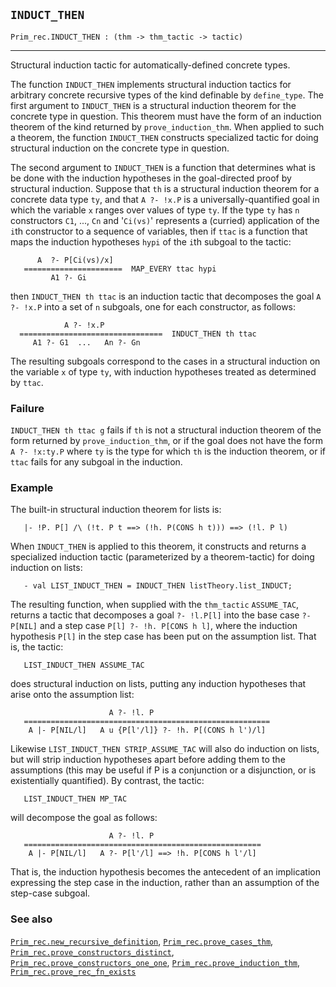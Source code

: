 ## `INDUCT_THEN`

``` hol4
Prim_rec.INDUCT_THEN : (thm -> thm_tactic -> tactic)
```

------------------------------------------------------------------------

Structural induction tactic for automatically-defined concrete types.

The function `INDUCT_THEN` implements structural induction tactics for
arbitrary concrete recursive types of the kind definable by
`define_type`. The first argument to `INDUCT_THEN` is a structural
induction theorem for the concrete type in question. This theorem must
have the form of an induction theorem of the kind returned by
`prove_induction_thm`. When applied to such a theorem, the function
`INDUCT_THEN` constructs specialized tactic for doing structural
induction on the concrete type in question.

The second argument to `INDUCT_THEN` is a function that determines what
is be done with the induction hypotheses in the goal-directed proof by
structural induction. Suppose that `th` is a structural induction
theorem for a concrete data type `ty`, and that `A ?- !x.P` is a
universally-quantified goal in which the variable `x` ranges over values
of type `ty`. If the type `ty` has `n` constructors `C1`, ..., `Cn` and
'`Ci(vs)`' represents a (curried) application of the `i`th constructor
to a sequence of variables, then if `ttac` is a function that maps the
induction hypotheses `hypi` of the `i`th subgoal to the tactic:

``` hol4
      A  ?- P[Ci(vs)/x]
   ======================  MAP_EVERY ttac hypi
         A1 ?- Gi
```

then `INDUCT_THEN th ttac` is an induction tactic that decomposes the
goal `A ?- !x.P` into a set of `n` subgoals, one for each constructor,
as follows:

``` hol4
            A ?- !x.P
  ================================  INDUCT_THEN th ttac
     A1 ?- G1  ...   An ?- Gn
```

The resulting subgoals correspond to the cases in a structural induction
on the variable `x` of type `ty`, with induction hypotheses treated as
determined by `ttac`.

### Failure

`INDUCT_THEN th ttac g` fails if `th` is not a structural induction
theorem of the form returned by `prove_induction_thm`, or if the goal
does not have the form `A ?- !x:ty.P` where `ty` is the type for which
`th` is the induction theorem, or if `ttac` fails for any subgoal in the
induction.

### Example

The built-in structural induction theorem for lists is:

``` hol4
   |- !P. P[] /\ (!t. P t ==> (!h. P(CONS h t))) ==> (!l. P l)
```

When `INDUCT_THEN` is applied to this theorem, it constructs and returns
a specialized induction tactic (parameterized by a theorem-tactic) for
doing induction on lists:

``` hol4
   - val LIST_INDUCT_THEN = INDUCT_THEN listTheory.list_INDUCT;
```

The resulting function, when supplied with the `thm_tactic`
`ASSUME_TAC`, returns a tactic that decomposes a goal `?- !l.P[l]` into
the base case `?- P[NIL]` and a step case `P[l] ?- !h. P[CONS h l]`,
where the induction hypothesis `P[l]` in the step case has been put on
the assumption list. That is, the tactic:

``` hol4
   LIST_INDUCT_THEN ASSUME_TAC
```

does structural induction on lists, putting any induction hypotheses
that arise onto the assumption list:

``` hol4
                      A ?- !l. P
   =======================================================
    A |- P[NIL/l]   A u {P[l'/l]} ?- !h. P[(CONS h l')/l]
```

Likewise `LIST_INDUCT_THEN STRIP_ASSUME_TAC` will also do induction on
lists, but will strip induction hypotheses apart before adding them to
the assumptions (this may be useful if P is a conjunction or a
disjunction, or is existentially quantified). By contrast, the tactic:

``` hol4
   LIST_INDUCT_THEN MP_TAC
```

will decompose the goal as follows:

``` hol4
                      A ?- !l. P
   =====================================================
    A |- P[NIL/l]   A ?- P[l'/l] ==> !h. P[CONS h l'/l]
```

That is, the induction hypothesis becomes the antecedent of an
implication expressing the step case in the induction, rather than an
assumption of the step-case subgoal.

### See also

[`Prim_rec.new_recursive_definition`](#Prim_rec.new_recursive_definition),
[`Prim_rec.prove_cases_thm`](#Prim_rec.prove_cases_thm),
[`Prim_rec.prove_constructors_distinct`](#Prim_rec.prove_constructors_distinct),
[`Prim_rec.prove_constructors_one_one`](#Prim_rec.prove_constructors_one_one),
[`Prim_rec.prove_induction_thm`](#Prim_rec.prove_induction_thm),
[`Prim_rec.prove_rec_fn_exists`](#Prim_rec.prove_rec_fn_exists)
